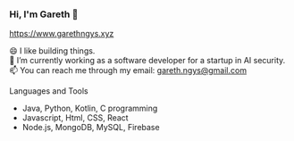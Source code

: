 ### Hi, I'm Gareth 👋

https://www.garethngys.xyz

😄 I like building things.<br />
🌱 I’m currently working as a software developer for a startup in AI security.<br />
📫 You can reach me through my email: gareth.ngys@gmail.com<br />

Languages and Tools
* Java, Python, Kotlin, C programming
* Javascript, Html, CSS, React
* Node.js, MongoDB, MySQL, Firebase

<!--
**Lilchoo/Lilchoo** is a ✨ _special_ ✨ repository because its `README.md` (this file) appears on your GitHub profile.

Here are some ideas to get you started:

- 🔭 I’m currently working on ...
- 🌱 I’m currently learning ...
- 👯 I’m looking to collaborate on ...
- 🤔 I’m looking for help with ...
- 💬 Ask me about ...
- 📫 How to reach me: ...
- 😄 Pronouns: ...
- ⚡ Fun fact: ...
-->
